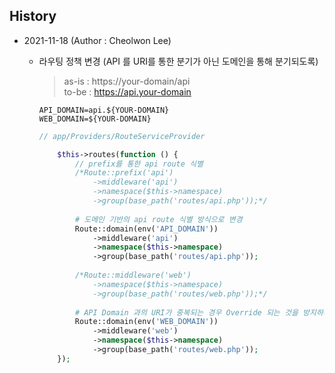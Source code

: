 ## History
* 2021-11-18 (Author : Cheolwon Lee)
  * 라우팅 정책 변경 (API 를 URI를 통한 분기가 아닌 도메인을 통해 분기되도록)
      >as-is : https://your-domain/api <br>
      to-be : https://api.your-domain

      ```dotenv
      API_DOMAIN=api.${YOUR-DOMAIN}
      WEB_DOMAIN=${YOUR-DOMAIN}
      ```
      ```php
      // app/Providers/RouteServiceProvider
    
          $this->routes(function () {
              // prefix를 통한 api route 식별
              /*Route::prefix('api')
                  ->middleware('api')
                  ->namespace($this->namespace)
                  ->group(base_path('routes/api.php'));*/
              
              # 도메인 기반의 api route 식별 방식으로 변경
              Route::domain(env('API_DOMAIN'))
                  ->middleware('api')
                  ->namespace($this->namespace)
                  ->group(base_path('routes/api.php'));
              
              /*Route::middleware('web')
                  ->namespace($this->namespace)
                  ->group(base_path('routes/web.php'));*/
              
              # API Domain 과의 URI가 중복되는 경우 Override 되는 것을 방지하기 위해 Web Route 에도 도메인을 추가
              Route::domain(env('WEB_DOMAIN'))
                  ->middleware('web')
                  ->namespace($this->namespace)
                  ->group(base_path('routes/web.php'));
          });
      ```
